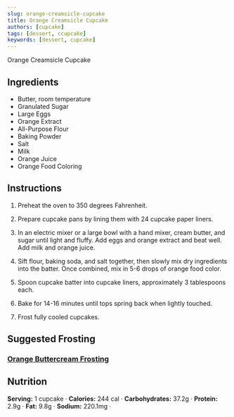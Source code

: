 ```yaml
---
slug: orange-creamsicle-cupcake
title: Orange Creamsicle Cupcake
authors: [cupcake]
tags: [dessert, ccupcake]
keywords: [dessert, cupcake]
---
```


Orange Creamsicle Cupcake
<!-- <img src="/img/Creamy-chicken-gnocchi.jpg" alt="Creamy Chicken And Gnocchi Picture" width="800" height="670" /> -->

<!-- truncate -->

## Ingredients
- Butter, room temperature
- Granulated Sugar
- Large Eggs
- Orange Extract
- All-Purpose Flour
- Baking Powder
- Salt
- Milk
- Orange Juice
- Orange Food Coloring

## Instructions 
1. Preheat the oven to 350 degrees Fahrenheit.

2. Prepare cupcake pans by lining them with 24 cupcake paper liners.

3. In an electric mixer or a large bowl with a hand mixer, cream butter, and sugar until light and fluffy. Add eggs and orange extract and beat well. Add milk and orange juice.

4. Sift flour, baking soda, and salt together, then slowly mix dry ingredients into the batter. Once combined, mix in 5-6 drops of orange food color.

5. Spoon cupcake batter into cupcake liners, approximately 3 tablespoons each.

6. Bake for 14-16 minutes until tops spring back when lightly touched.

7. Frost fully cooled cupcakes.

## Suggested Frosting
### [Orange Buttercream Frosting](../frosting/orange-buttercream-frosting.md) 

## Nutrition
**Serving:** 1 cupcake · 
**Calories:** 244 cal · 
**Carbohydrates:** 37.2g · 
**Protein:** 2.9g · 
**Fat:** 9.8g · 
**Sodium:** 220.1mg · 
 